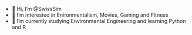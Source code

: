 - 👋 Hi, I’m @SwissSim
- 👀 I’m interested in Enironmentalism, Movies, Gaming and Fitness
- 🌱 I’m currently studying Environmental Engineering and learning Python and R
